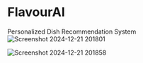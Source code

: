 # FlavourAI
Personalized Dish Recommendation System
![Screenshot 2024-12-21 201801](https://github.com/user-attachments/assets/d42711f1-9520-42e6-a62e-280a22777a5f)

![Screenshot 2024-12-21 201858](https://github.com/user-attachments/assets/ef00b555-68f1-462d-aae7-ebff8025873c)
